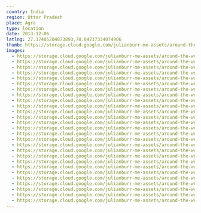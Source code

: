 ```yaml
---
country: India
region: Uttar Pradesh
place: Agra
type: location
date: 2013-12-06
latlng: 27.17405204873893,78.04217334074906
thumb: https://storage.cloud.google.com/julianburr-me-assets/around-the-world/india/agra/IMG_1637--thumb.JPG
images:
  - https://storage.cloud.google.com/julianburr-me-assets/around-the-world/india/agra/IMG_1559.JPG
  - https://storage.cloud.google.com/julianburr-me-assets/around-the-world/india/agra/IMG_1592.JPG
  - https://storage.cloud.google.com/julianburr-me-assets/around-the-world/india/agra/IMG_1631.JPG
  - https://storage.cloud.google.com/julianburr-me-assets/around-the-world/india/agra/IMG_1669.JPG
  - https://storage.cloud.google.com/julianburr-me-assets/around-the-world/india/agra/IMG_1673.JPG
  - https://storage.cloud.google.com/julianburr-me-assets/around-the-world/india/agra/IMG_1633.JPG
  - https://storage.cloud.google.com/julianburr-me-assets/around-the-world/india/agra/IMG_1589.JPG
  - https://storage.cloud.google.com/julianburr-me-assets/around-the-world/india/agra/IMG_1658.JPG
  - https://storage.cloud.google.com/julianburr-me-assets/around-the-world/india/agra/IMG_1637.JPG
  - https://storage.cloud.google.com/julianburr-me-assets/around-the-world/india/agra/IMG_1577.JPG
  - https://storage.cloud.google.com/julianburr-me-assets/around-the-world/india/agra/IMG_1664.JPG
  - https://storage.cloud.google.com/julianburr-me-assets/around-the-world/india/agra/IMG_1553.JPG
  - https://storage.cloud.google.com/julianburr-me-assets/around-the-world/india/agra/IMG_1601.JPG
  - https://storage.cloud.google.com/julianburr-me-assets/around-the-world/india/agra/IMG_1587.JPG
  - https://storage.cloud.google.com/julianburr-me-assets/around-the-world/india/agra/IMG_1584.JPG
  - https://storage.cloud.google.com/julianburr-me-assets/around-the-world/india/agra/IMG_1684.JPG
  - https://storage.cloud.google.com/julianburr-me-assets/around-the-world/india/agra/IMG_1689.JPG
  - https://storage.cloud.google.com/julianburr-me-assets/around-the-world/india/agra/IMG_1656.JPG
  - https://storage.cloud.google.com/julianburr-me-assets/around-the-world/india/agra/IMG_1651.JPG
  - https://storage.cloud.google.com/julianburr-me-assets/around-the-world/india/agra/IMG_1646.JPG
  - https://storage.cloud.google.com/julianburr-me-assets/around-the-world/india/agra/IMG_1705.JPG
  - https://storage.cloud.google.com/julianburr-me-assets/around-the-world/india/agra/IMG_1544.JPG
  - https://storage.cloud.google.com/julianburr-me-assets/around-the-world/india/agra/IMG_1643.JPG
  - https://storage.cloud.google.com/julianburr-me-assets/around-the-world/india/agra/IMG_1612.JPG
  - https://storage.cloud.google.com/julianburr-me-assets/around-the-world/india/agra/IMG_1591.JPG
  - https://storage.cloud.google.com/julianburr-me-assets/around-the-world/india/agra/IMG_1639.JPG
  - https://storage.cloud.google.com/julianburr-me-assets/around-the-world/india/agra/IMG_1597.JPG
---
```

